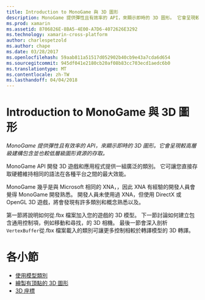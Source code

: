 ```yaml
---
title: Introduction to MonoGame 與 3D 圖形
description: MonoGame 提供彈性且有效率的 API，來顯示即時的 3D 圖形。 它會呈現較高層級建構包含並也較低層級圖形資源的存取。
ms.prod: xamarin
ms.assetid: 8706826E-8BA5-4E00-A7D6-4072626E3292
ms.technology: xamarin-cross-platform
author: charlespetzold
ms.author: chape
ms.date: 03/28/2017
ms.openlocfilehash: 59aab811a51517d052902b40cb9e43a7cda6d654
ms.sourcegitcommit: 945df041e2180cb20af08b83cc703ecd1aedc6b0
ms.translationtype: MT
ms.contentlocale: zh-TW
ms.lasthandoff: 04/04/2018
---
```

# <a name="introduction-to-3d-graphics-with-monogame"></a>Introduction to MonoGame 與 3D 圖形

_MonoGame 提供彈性且有效率的 API，來顯示即時的 3D 圖形。它會呈現較高層級建構包含並也較低層級圖形資源的存取。_

MonoGame API 開發 3D 遊戲和應用程式提供一組廣泛的類別。 它可讓您直接存取硬體維持相同的語法在各種平台之間的最大效能。

MonoGame 幾乎是與 Microsoft 相同的 XNA，，因此 XNA 有經驗的開發人員會覺得 MonoGame 開發熟悉。 開發人員未使用過 XNA，但使用 DirectX 或 OpenGL 3D 遊戲，將會發現有許多類別和概念熟悉以及。

第一節將說明如何從.fbx 檔案加入您的遊戲的 3D 模型。 下一節討論如何建立包含通用控制項，例如移動和尋找，的 3D 相機。 最後一節會深入剖析`VertexBuffer`從.fbx 檔案載入的類別可讓更多控制相較於轉譯模型的 3D 轉譯。


# <a name="subsections"></a>各小節

- [使用模型類別](~/graphics-games/monogame/3d/part1.md)
- [繪製有頂點的 3D 圖形](~/graphics-games/monogame/3d/part2.md)
- [3D 座標](~/graphics-games/monogame/3d/part3.md)